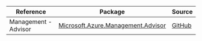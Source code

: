 | Reference | Package | Source |
|---|---|---|
|Management - Advisor|[Microsoft.Azure.Management.Advisor](https://www.nuget.org/packages/Microsoft.Azure.Management.Advisor)|[GitHub](https://github.com/Azure/azure-sdk-for-net)|
